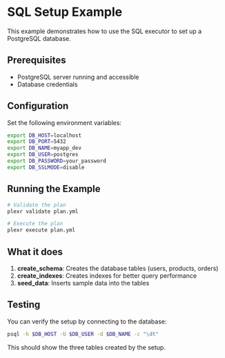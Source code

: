 # SQL Setup Example

This example demonstrates how to use the SQL executor to set up a PostgreSQL database.

## Prerequisites

- PostgreSQL server running and accessible
- Database credentials

## Configuration

Set the following environment variables:

```bash
export DB_HOST=localhost
export DB_PORT=5432
export DB_NAME=myapp_dev
export DB_USER=postgres
export DB_PASSWORD=your_password
export DB_SSLMODE=disable
```

## Running the Example

```bash
# Validate the plan
plexr validate plan.yml

# Execute the plan
plexr execute plan.yml
```

## What it does

1. **create_schema**: Creates the database tables (users, products, orders)
2. **create_indexes**: Creates indexes for better query performance
3. **seed_data**: Inserts sample data into the tables

## Testing

You can verify the setup by connecting to the database:

```bash
psql -h $DB_HOST -U $DB_USER -d $DB_NAME -c "\dt"
```

This should show the three tables created by the setup.